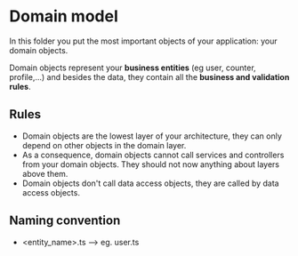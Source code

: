 # Domain model

In this folder you put the most important objects of your application: your domain objects.

Domain objects represent your **business entities** (eg user, counter, profile,...) and besides the data, they contain all the **business and validation rules**.

## Rules

-   Domain objects are the lowest layer of your architecture, they can only depend on other objects in the domain layer.
-   As a consequence, domain objects cannot call services and controllers from your domain objects. They should not now anything about layers above them.
-   Domain objects don't call data access objects, they are called by data access objects.

## Naming convention

-   \<entity_name\>.ts --> eg. user.ts
